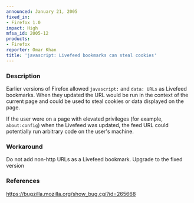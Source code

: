 ```yaml
---
announced: January 21, 2005
fixed_in:
- Firefox 1.0
impact: High
mfsa_id: 2005-12
products:
- Firefox
reporter: Omar Khan
title: 'javascript: Livefeed bookmarks can steal cookies'
---
```


<h3>Description</h3>

<p>Earlier versions of Firefox allowed <code>javascript:</code> and 
<code>data: URLs</code> as Livefeed bookmarks. When they updated the URL 
would be run in the context of the current page and could be used to 
steal cookies or data displayed on the page.</p>

<p>If the user were on a page with elevated privileges (for example,
<code class="filename">about:config</code>) when the Livefeed was updated, 
the feed URL could potentially run arbitrary code on the user's machine.</p>

<h3>Workaround</h3>

<p>Do not add non-http URLs as a Livefeed bookmark. Upgrade to the fixed 
version</p>

<h3>References</h3>

<p><a href="https://bugzilla.mozilla.org/show_bug.cgi?id=265668">
https://bugzilla.mozilla.org/show_bug.cgi?id=265668</a></p>



